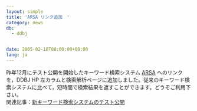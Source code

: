```yaml
---
layout: simple
title: 'ARSA リンク追加　'
category: news
db:
  - ddbj


date: 2005-02-18T00:00:00+09:00
lang: ja
---
```


昨年12月にテスト公開を開始したキーワード検索システム <a href="http://arsa.ddbj.nig.ac.jp/top-j.html">ARSA</a> へのリンクを，DDBJ HP 左カラムと検索解析ページに追加しました。従来のキーワード検索システムに比べて，短時間で検索結果を返すことができます。どうぞご利用下さい。<br>関連記事：<a href="/whatsnew/2004-j.html#041227">新キーワード検索システムのテスト公開</a>
